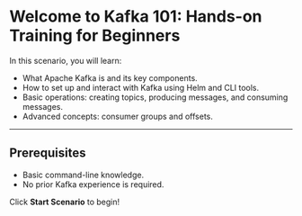 # Welcome to Kafka 101: Hands-on Training for Beginners

In this scenario, you will learn:
- What Apache Kafka is and its key components.
- How to set up and interact with Kafka using Helm and CLI tools.
- Basic operations: creating topics, producing messages, and consuming messages.
- Advanced concepts: consumer groups and offsets.

---

## Prerequisites
- Basic command-line knowledge.
- No prior Kafka experience is required.

Click **Start Scenario** to begin!
